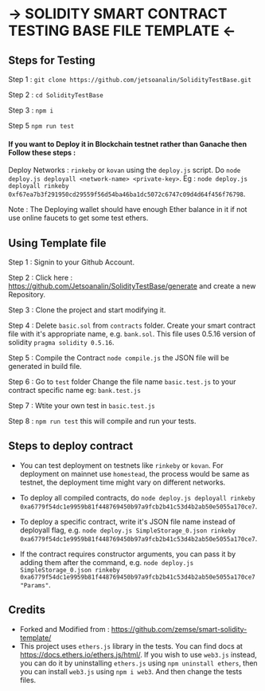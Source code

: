 # -> SOLIDITY SMART CONTRACT TESTING BASE FILE TEMPLATE <-

## Steps for Testing

Step 1 :
`git clone https://github.com/jetsoanalin/SolidityTestBase.git`

Step 2 :
`cd SolidityTestBase`

Step 3 :
`npm i`

Step 5
`npm run test` 

#### If you want to Deploy it in Blockchain testnet rather than Ganache then Follow these steps :

Deploy Networks : `rinkeby` or `kovan` using the `deploy.js` script. Do `node deploy.js deployall <network-name> <private-key>`.
Eg : `node deploy.js deployall rinkeby 0xf67ea7b3f291950cd29559f56d54ba46ba1dc5072c6747c09d4d64f456f76798`. 

Note : The Deploying wallet should have enough Ether balance in it if not use online faucets to get some test ethers.

## Using Template file 

Step 1 :
Signin to your Github Account.

Step 2 :
Click here : https://github.com/Jetsoanalin/SolidityTestBase/generate and create a new Repository.

Step 3 :
Clone the project and start modifying it.

Step 4 :
Delete `basic.sol` from `contracts` folder. Create your smart contract file with it's appropriate name, e.g. `bank.sol`. 
This file uses 0.5.16 version of solidity `pragma solidity 0.5.16`.

Step 5 :
Compile the Contract `node compile.js` the JSON file will be generated in build file.

Step 6 :
Go to `test` folder Change the file name `basic.test.js` to your contract specific name eg: `bank.test.js`

Step 7 :
Wtite your own test in `basic.test.js` 

Step 8 :
`npm run test` this will compile and run your tests.

## Steps to deploy contract
- You can test deployment on testnets like `rinkeby` or `kovan`. For deployment on mainnet use `homestead`, the process would be same as testnet, the deployment time might vary on different networks.

- To deploy all compiled contracts, do `node deploy.js deployall rinkeby 0xa6779f54dc1e9959b81f448769450b97a9fcb2b41c53d4b2ab50e5055a170ce7`.

- To deploy a specific contract, write it's JSON file name instead of deployall flag, e.g. `node deploy.js SimpleStorage_0.json rinkeby 0xa6779f54dc1e9959b81f448769450b97a9fcb2b41c53d4b2ab50e5055a170ce7`.

- If the contract requires constructor arguments, you can pass it by adding them after the command, e.g. `node deploy.js SimpleStorage_0.json rinkeby 0xa6779f54dc1e9959b81f448769450b97a9fcb2b41c53d4b2ab50e5055a170ce7 "Params"`.

## Credits
- Forked and Modified from : https://github.com/zemse/smart-solidity-template/
- This project uses `ethers.js` library in the tests. You can find docs at https://docs.ethers.io/ethers.js/html/. If you wish to use `web3.js` instead, you can do it by uninstalling `ethers.js` using `npm uninstall ethers`, then you can install `web3.js` using `npm i web3`. And then change the tests files.
